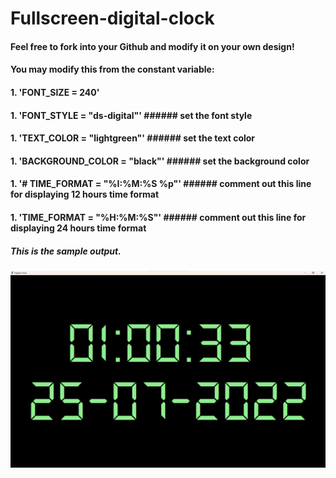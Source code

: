 # Fullscreen-digital-clock

#### Feel free to fork into your Github and modify it on your own design!
#### You may modify this from the constant variable:
#### 1. 'FONT_SIZE = 240'
#### 1. 'FONT_STYLE = "ds-digital"' ###### set the font style
#### 1. 'TEXT_COLOR = "lightgreen"' ###### set the text color
#### 1. 'BACKGROUND_COLOR = "black"' ###### set the background color
#### 1. '# TIME_FORMAT = "%I:%M:%S %p"' ###### comment out this line for displaying 12 hours time format
#### 1. 'TIME_FORMAT = "%H:%M:%S"' ###### comment out this line for displaying 24 hours time format


##### This is the sample output.

![digial-clock-output](output.png)
